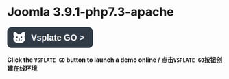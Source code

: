 # Joomla 3.9.1-php7.3-apache

<a href="https://www.vsplate.com/?docker-compose=https://github.com/vsplate/dcenvs/joomla/3.9.1-php7.3-apache"><img alt="VSPLATE GO" src="https://raw.githubusercontent.com/vsplate/images/master/vsgo_btn.png" width="200px"></a>

**Click the `VSPLATE GO` button to launch a demo online / 点击`VSPLATE GO`按钮创建在线环境**